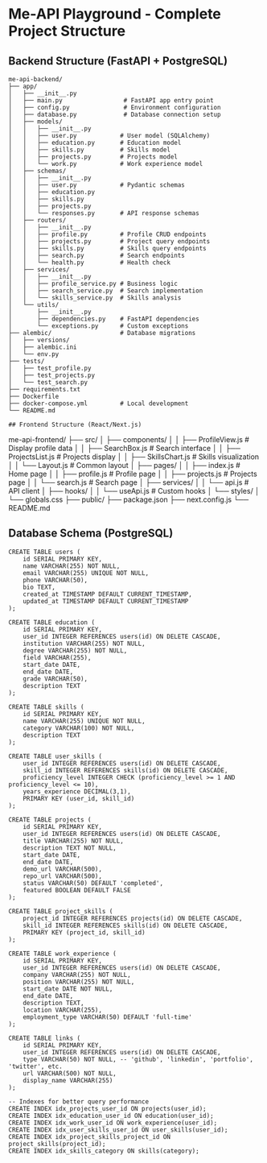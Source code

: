 
# Me-API Playground - Complete Project Structure

## Backend Structure (FastAPI + PostgreSQL)
```
me-api-backend/
├── app/
│   ├── __init__.py
│   ├── main.py                 # FastAPI app entry point
│   ├── config.py               # Environment configuration
│   ├── database.py             # Database connection setup
│   ├── models/
│   │   ├── __init__.py
│   │   ├── user.py            # User model (SQLAlchemy)
│   │   ├── education.py       # Education model
│   │   ├── skills.py          # Skills model
│   │   ├── projects.py        # Projects model
│   │   └── work.py            # Work experience model
│   ├── schemas/
│   │   ├── __init__.py
│   │   ├── user.py            # Pydantic schemas
│   │   ├── education.py
│   │   ├── skills.py
│   │   ├── projects.py
│   │   └── responses.py       # API response schemas
│   ├── routers/
│   │   ├── __init__.py
│   │   ├── profile.py         # Profile CRUD endpoints
│   │   ├── projects.py        # Project query endpoints
│   │   ├── skills.py          # Skills query endpoints
│   │   ├── search.py          # Search endpoints
│   │   └── health.py          # Health check
│   ├── services/
│   │   ├── __init__.py
│   │   ├── profile_service.py # Business logic
│   │   ├── search_service.py  # Search implementation
│   │   └── skills_service.py  # Skills analysis
│   └── utils/
│       ├── __init__.py
│       ├── dependencies.py    # FastAPI dependencies
│       └── exceptions.py      # Custom exceptions
├── alembic/                   # Database migrations
│   ├── versions/
│   ├── alembic.ini
│   └── env.py
├── tests/
│   ├── test_profile.py
│   ├── test_projects.py
│   └── test_search.py
├── requirements.txt
├── Dockerfile
├── docker-compose.yml         # Local development
└── README.md

## Frontend Structure (React/Next.js)
```
me-api-frontend/
├── src/
│   ├── components/
│   │   ├── ProfileView.js     # Display profile data
│   │   ├── SearchBox.js       # Search interface
│   │   ├── ProjectsList.js    # Projects display
│   │   ├── SkillsChart.js     # Skills visualization
│   │   └── Layout.js          # Common layout
│   ├── pages/
│   │   ├── index.js           # Home page
│   │   ├── profile.js         # Profile page
│   │   ├── projects.js        # Projects page
│   │   └── search.js          # Search page
│   ├── services/
│   │   └── api.js             # API client
│   ├── hooks/
│   │   └── useApi.js          # Custom hooks
│   └── styles/
│       └── globals.css
├── public/
├── package.json
├── next.config.js
└── README.md

## Database Schema (PostgreSQL)
```
CREATE TABLE users (
    id SERIAL PRIMARY KEY,
    name VARCHAR(255) NOT NULL,
    email VARCHAR(255) UNIQUE NOT NULL,
    phone VARCHAR(50),
    bio TEXT,
    created_at TIMESTAMP DEFAULT CURRENT_TIMESTAMP,
    updated_at TIMESTAMP DEFAULT CURRENT_TIMESTAMP
);

CREATE TABLE education (
    id SERIAL PRIMARY KEY,
    user_id INTEGER REFERENCES users(id) ON DELETE CASCADE,
    institution VARCHAR(255) NOT NULL,
    degree VARCHAR(255) NOT NULL,
    field VARCHAR(255),
    start_date DATE,
    end_date DATE,
    grade VARCHAR(50),
    description TEXT
);

CREATE TABLE skills (
    id SERIAL PRIMARY KEY,
    name VARCHAR(255) UNIQUE NOT NULL,
    category VARCHAR(100) NOT NULL,
    description TEXT
);

CREATE TABLE user_skills (
    user_id INTEGER REFERENCES users(id) ON DELETE CASCADE,
    skill_id INTEGER REFERENCES skills(id) ON DELETE CASCADE,
    proficiency_level INTEGER CHECK (proficiency_level >= 1 AND proficiency_level <= 10),
    years_experience DECIMAL(3,1),
    PRIMARY KEY (user_id, skill_id)
);

CREATE TABLE projects (
    id SERIAL PRIMARY KEY,
    user_id INTEGER REFERENCES users(id) ON DELETE CASCADE,
    title VARCHAR(255) NOT NULL,
    description TEXT NOT NULL,
    start_date DATE,
    end_date DATE,
    demo_url VARCHAR(500),
    repo_url VARCHAR(500),
    status VARCHAR(50) DEFAULT 'completed',
    featured BOOLEAN DEFAULT FALSE
);

CREATE TABLE project_skills (
    project_id INTEGER REFERENCES projects(id) ON DELETE CASCADE,
    skill_id INTEGER REFERENCES skills(id) ON DELETE CASCADE,
    PRIMARY KEY (project_id, skill_id)
);

CREATE TABLE work_experience (
    id SERIAL PRIMARY KEY,
    user_id INTEGER REFERENCES users(id) ON DELETE CASCADE,
    company VARCHAR(255) NOT NULL,
    position VARCHAR(255) NOT NULL,
    start_date DATE NOT NULL,
    end_date DATE,
    description TEXT,
    location VARCHAR(255),
    employment_type VARCHAR(50) DEFAULT 'full-time'
);

CREATE TABLE links (
    id SERIAL PRIMARY KEY,
    user_id INTEGER REFERENCES users(id) ON DELETE CASCADE,
    type VARCHAR(50) NOT NULL, -- 'github', 'linkedin', 'portfolio', 'twitter', etc.
    url VARCHAR(500) NOT NULL,
    display_name VARCHAR(255)
);

-- Indexes for better query performance
CREATE INDEX idx_projects_user_id ON projects(user_id);
CREATE INDEX idx_education_user_id ON education(user_id);
CREATE INDEX idx_work_user_id ON work_experience(user_id);
CREATE INDEX idx_user_skills_user_id ON user_skills(user_id);
CREATE INDEX idx_project_skills_project_id ON project_skills(project_id);
CREATE INDEX idx_skills_category ON skills(category);
```
